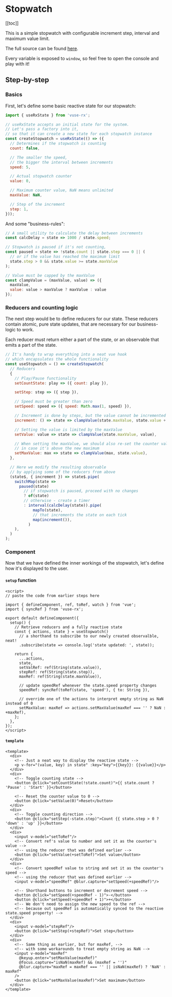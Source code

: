 # Stopwatch

[[toc]]

This is a simple stopwatch with configurable increment step, interval and maximum value limit.

<ClientOnly>
  <StopwatchDemo/>
</ClientOnly>

The full source can be found [here](https://github.com/Raiondesu/vuse-rx/blob/main/docs/.vitepress/theme/recipes/stopwatch.vue).

Every variable is exposed to `window`, so feel free to open the console and play with it!

## Step-by-step

### Basics

First, let's define some basic reactive state for our stopwatch:

```js
import { useRxState } from 'vuse-rx';

// useRxState accepts an initial state for the system.
// Let's pass a factory into it,
// so that it can create a new state for each stopwatch instance
const createStopwatch = useRxState(() => ({
  // Determines if the stopwatch is counting
  count: false,

  // The smaller the speed,
  // the bigger the interval between increments
  speed: 5,

  // Actual stopwatch counter
  value: 0,

  // Maximum counter value, NaN means unlimited
  maxValue: NaN,

  // Step of the increment
  step: 1,
}));
```

And some "business-rules":

```js
// A small utility to calculate the delay between increments
const calcDelay = state => 1000 / state.speed;

// Stopwatch is paused if it's not counting,
const paused = state => !state.count || state.step === 0 || (
  // or if the value has reached the maximum limit
  state.step > 0 && state.value >= state.maxValue
);

// Value must be capped by the maxValue
const clampValue = (maxValue, value) => ({
  maxValue,
  value: value > maxValue ? maxValue : value
});
```

### Reducers and counting logic

The next step would be to define reducers for our state.
These reducers contain atomic, pure state updates,
that are necessary for our business-logic to work.

Each reducer must return either a part of the state,
or an observable that emits a part of the state.

```js
// It's handy to wrap everything into a neat vue hook
// which encapsulates the whole functionality
const useStopwatch = () => createStopwatch(
  // Reducers
  {
    // Play/Pause functionality
    setCountState: play => ({ count: play }),

    setStep: step => ({ step }),

    // Speed must be greater than zero
    setSpeed: speed => ({ speed: Math.max(1, speed) }),

    // Increment is done by steps, but the value cannot be incremented above the maximum
    increment: () => state => clampValue(state.maxValue, state.value + state.step),

    // Setting the value is limited by the maxValue
    setValue: value => state => clampValue(state.maxValue, value),

    // When setting the maxValue, we should also re-set the counter value,
    // in case it's above the new maximum
    setMaxValue: max => state => clampValue(max, state.value),
  },

  // Here we modify the resulting observable
  // by applying some of the reducers from above
  (state$, { increment }) => state$.pipe(
    switchMap(state =>
      paused(state)
        // if stopwatch is paused, proceed with no changes
        ? of(state)
        // otherwise - create a timer
        : interval(calcDelay(state)).pipe(
            mapTo(state),
            // that increments the state on each tick
            map(increment()),
          )
    ),
  )
);
```

### Component

Now that we have defined the inner workings of the stopwatch,
let's define how it's displayed to the user.

#### `setup` function

```vue {5,9-12,26,27}
<script>
// paste the code from earlier steps here

import { defineComponent, ref, toRef, watch } from 'vue';
import { syncRef } from 'vuse-rx';

export default defineComponent({
  setup() {
    // Retrieve reducers and a fully reactive state
    const { actions, state } = useStopwatch()
      // a shorthand to subscribe to our newly created observalble, neat!
      .subscribe(state => console.log('state updated: ', state));

    return {
      ...actions,
      state,
      setValRef: ref(String(state.value)),
      stepRef: ref(String(state.step)),
      maxRef: ref(String(state.maxValue)),

      // update speedRef whenever the state.speed property changes
      speedRef: syncRef(toRef(state, 'speed'), { to: String }),

      // override one of the actions to interpret empty string as NaN instead of 0
      setMaxValue: maxRef => actions.setMaxValue(maxRef === '' ? NaN : +maxRef),
    };
  },
});
</script>
```

#### `template`

```vue
<template>
  <div>
    <!-- Just a neat way to display the reactive state -->
    <p v-for="(value, key) in state" :key="key">{{key}}: {{value}}</p>
  </div>
  <div>
    <!-- Toggle counting state -->
    <button @click="setCountState(!state.count)">{{ state.count ? 'Pause' : 'Start' }}</button>

    <!-- Reset the counter value to 0 -->
    <button @click="setValue(0)">Reset</button>
  </div>
  <div>
    <!-- Toggle counting direction -->
    <button @click="setStep(-state.step)">Count {{ state.step > 0 ? 'down' : 'up' }}</button>
  </div>
  <div>
    <input v-model="setToRef"/>
    <!-- Convert ref's value to number and set it as the counter's value -->
    <!-- using the reducer that was defined earlier -->
    <button @click="setValue(+setToRef)">Set value</button>
  </div>
  <div>
    <!-- Convert speedRef value to string and set it as the counter's speed -->
    <!-- using the reducer that was defined earlier -->
    <input v-model="speedRef" @blur.capture="setSpeed(+speedRef)"/>

    <!-- Shorthand buttons to increment or decrement speed -->
    <button @click="setSpeed(+speedRef - 1)">-</button>
    <button @click="setSpeed(+speedRef + 1)">+</button>
    <!-- We don't need to assign the new speed to the ref -->
    <!-- because out speedRef is automatically synced to the reactive state.speed property! -->
  </div>
  <div>
    <input v-model="stepRef"/>
    <button @click="setStep(+stepRef)">Set step</button>
  </div>
  <div>
    <!-- Same thing as earlier, but for maxRef, -->
    <!-- with some workarounds to treat empty string as NaN -->
    <input v-model="maxRef"
      @keyup.enter="setMaxValue(maxRef)"
      @focus.capture="isNaN(maxRef) && (maxRef = '')"
      @blur.capture="maxRef = maxRef === '' || isNaN(maxRef) ? 'NaN' : maxRef"
    />
    <button @click="setMaxValue(maxRef)">Set maximum</button>
  </div>
</template>
```
